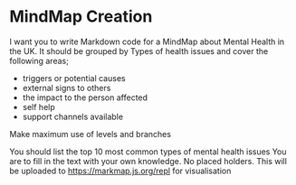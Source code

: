 # MindMap Creation

I want you to write Markdown code for a MindMap about Mental Health in the UK. It should be grouped by Types of health issues and cover the following areas; 
- triggers or potential causes
- external signs to others
- the impact to the person affected
- self help
- support channels available

Make maximum use of levels and branches

You should list the top 10 most common types of mental health issues
You are to fill in the text with your own knowledge.
No placed holders.
This will be uploaded to https://markmap.js.org/repl for visualisation